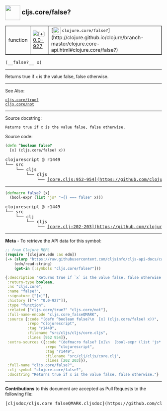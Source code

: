 ## <img width="48px" valign="middle" src="http://i.imgur.com/Hi20huC.png"> cljs.core/false?

 <table border="1">
<tr>

<td>function</td>
<td><a href="https://github.com/cljsinfo/cljs-api-docs/tree/0.0-927"><img valign="middle" alt="[+] 0.0-927" src="https://img.shields.io/badge/+-0.0--927-lightgrey.svg"></a> </td>
<td>
[<img height="24px" valign="middle" src="http://i.imgur.com/1GjPKvB.png"> <samp>clojure.core/false?</samp>](http://clojure.github.io/clojure/branch-master/clojure.core-api.html#clojure.core/false?)
</td>
</tr>
</table>

 <samp>
(__false?__ x)<br>
</samp>

---

Returns true if `x` is the value false, false otherwise.

---


See Also:

[`cljs.core/true?`](cljs.core_trueQMARK.md)<br>
[`cljs.core/not`](cljs.core_not.md)<br>

---

Source docstring:

```
Returns true if x is the value false, false otherwise.
```

Source code:

```clj
(defn ^boolean false?
  [x] (cljs.core/false? x))
```

 <pre>
clojurescript @ r1449
└── src
    └── cljs
        └── cljs
            └── <ins>[core.cljs:952-954](https://github.com/clojure/clojurescript/blob/r1449/src/cljs/cljs/core.cljs#L952-L954)</ins>
</pre>


---

```clj
(defmacro false? [x]
  (bool-expr (list 'js* "~{} === false" x)))
```

 <pre>
clojurescript @ r1449
└── src
    └── clj
        └── cljs
            └── <ins>[core.clj:202-203](https://github.com/clojure/clojurescript/blob/r1449/src/clj/cljs/core.clj#L202-L203)</ins>
</pre>

---

__Meta__ - To retrieve the API data for this symbol:

```clj
;; from Clojure REPL
(require '[clojure.edn :as edn])
(-> (slurp "https://raw.githubusercontent.com/cljsinfo/cljs-api-docs/catalog/cljs-api.edn")
    (edn/read-string)
    (get-in [:symbols "cljs.core/false?"]))
```

```clj
{:description "Returns true if `x` is the value false, false otherwise.",
 :return-type boolean,
 :ns "cljs.core",
 :name "false?",
 :signature ["[x]"],
 :history [["+" "0.0-927"]],
 :type "function",
 :related ["cljs.core/true?" "cljs.core/not"],
 :full-name-encode "cljs.core_falseQMARK",
 :source {:code "(defn ^boolean false?\n  [x] (cljs.core/false? x))",
          :repo "clojurescript",
          :tag "r1449",
          :filename "src/cljs/cljs/core.cljs",
          :lines [952 954]},
 :extra-sources ({:code "(defmacro false? [x]\n  (bool-expr (list 'js* \"~{} === false\" x)))",
                  :repo "clojurescript",
                  :tag "r1449",
                  :filename "src/clj/cljs/core.clj",
                  :lines [202 203]}),
 :full-name "cljs.core/false?",
 :clj-symbol "clojure.core/false?",
 :docstring "Returns true if x is the value false, false otherwise."}

```

---

__Contributions__ to this document are accepted as Pull Requests to the following file:

 <pre>
[cljsdoc/cljs.core_falseQMARK.cljsdoc](https://github.com/cljsinfo/cljs-api-docs/blob/master/cljsdoc/cljs.core_falseQMARK.cljsdoc)
</pre>

